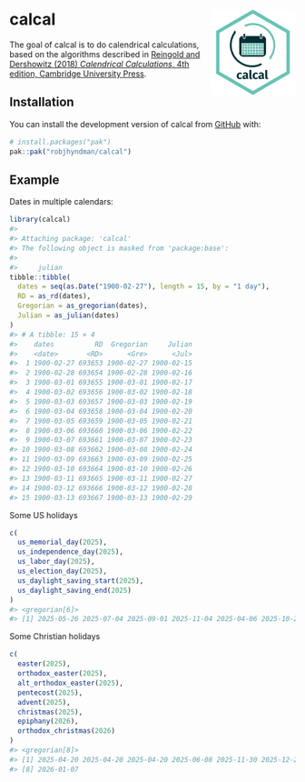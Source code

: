 
<!-- README.md is generated from README.Rmd. Please edit that file -->

# calcal <img src="man/figures/calcal-hex.png" align="right" width = 150 />

<!-- badges: start -->

<!-- badges: end -->

The goal of calcal is to do calendrical calculations, based on the
algorithms described in [Reingold and Dershowitz (2018) *Calendrical
Calculations*, 4th edition, Cambridge University
Press](https://doi.org/10.1017/9781107415058).

## Installation

You can install the development version of calcal from
[GitHub](https://github.com/) with:

``` r
# install.packages("pak")
pak::pak("robjhyndman/calcal")
```

## Example

Dates in multiple calendars:

``` r
library(calcal)
#> 
#> Attaching package: 'calcal'
#> The following object is masked from 'package:base':
#> 
#>     julian
tibble::tibble(
  dates = seq(as.Date("1900-02-27"), length = 15, by = "1 day"),
  RD = as_rd(dates),
  Gregorian = as_gregorian(dates),
  Julian = as_julian(dates)
)
#> # A tibble: 15 × 4
#>    dates          RD  Gregorian     Julian
#>    <date>       <RD>      <Gre>      <Jul>
#>  1 1900-02-27 693653 1900-02-27 1900-02-15
#>  2 1900-02-28 693654 1900-02-28 1900-02-16
#>  3 1900-03-01 693655 1900-03-01 1900-02-17
#>  4 1900-03-02 693656 1900-03-02 1900-02-18
#>  5 1900-03-03 693657 1900-03-03 1900-02-19
#>  6 1900-03-04 693658 1900-03-04 1900-02-20
#>  7 1900-03-05 693659 1900-03-05 1900-02-21
#>  8 1900-03-06 693660 1900-03-06 1900-02-22
#>  9 1900-03-07 693661 1900-03-07 1900-02-23
#> 10 1900-03-08 693662 1900-03-08 1900-02-24
#> 11 1900-03-09 693663 1900-03-09 1900-02-25
#> 12 1900-03-10 693664 1900-03-10 1900-02-26
#> 13 1900-03-11 693665 1900-03-11 1900-02-27
#> 14 1900-03-12 693666 1900-03-12 1900-02-28
#> 15 1900-03-13 693667 1900-03-13 1900-02-29
```

Some US holidays

``` r
c(
  us_memorial_day(2025),
  us_independence_day(2025),
  us_labor_day(2025),
  us_election_day(2025),
  us_daylight_saving_start(2025),
  us_daylight_saving_end(2025)
)
#> <gregorian[6]>
#> [1] 2025-05-26 2025-07-04 2025-09-01 2025-11-04 2025-04-06 2025-10-26
```

Some Christian holidays

``` r
c(
  easter(2025),
  orthodox_easter(2025),
  alt_orthodox_easter(2025),
  pentecost(2025),
  advent(2025),
  christmas(2025),
  epiphany(2026),
  orthodox_christmas(2026)
)
#> <gregorian[8]>
#> [1] 2025-04-20 2025-04-20 2025-04-20 2025-06-08 2025-11-30 2025-12-25 2026-01-04
#> [8] 2026-01-07
```
